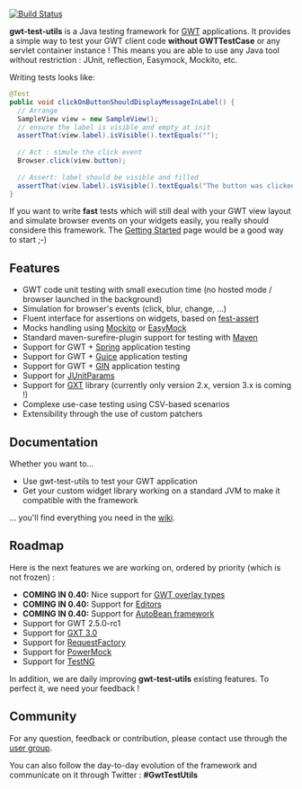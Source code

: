 [![Build Status](https://buildhive.cloudbees.com/job/gwt-test-utils/job/gwt-test-utils/badge/icon)](https://buildhive.cloudbees.com/job/gwt-test-utils/job/gwt-test-utils/)

**gwt-test-utils** is a Java testing framework for [GWT](http://code.google.com/intl/fr-FR/webtoolkit/) applications. It provides a simple way to test your GWT client code **without GWTTestCase** or any servlet container instance ! This means you are able to use any Java tool without restriction : JUnit, reflection, Easymock, Mockito, etc.

Writing tests looks like:

```java
@Test
public void clickOnButtonShouldDisplayMessageInLabel() {
  // Arrange
  SampleView view = new SampleView();
  // ensure the label is visible and empty at init
  assertThat(view.label).isVisible().textEquals("");
  
  // Act : simule the click event
  Browser.click(view.button);
  
  // Assert: label should be visible and filled
  assertThat(view.label).isVisible().textEquals("The button was clicked !");
}
```

If you want to write **fast** tests which will still deal with your GWT view layout and simulate browser events on your widgets easily, you really should considere this framework. 
The [Getting Started](https://github.com/gwt-test-utils/gwt-test-utils/wiki/Getting-started) page would be a good way to start ;-) 

## Features

 * GWT code unit testing with small execution time (no hosted mode / browser launched in the background)
 * Simulation for browser's events (click, blur, change, ...)
 * Fluent interface for assertions on widgets, based on [fest-assert](https://github.com/alexruiz/fest-assert-2.x)
 * Mocks handling using [Mockito](http://mockito.org/) or [EasyMock](http://easymock.org/)
 * Standard maven-surefire-plugin support for testing with [Maven](http://maven.apache.org/)
 * Support for GWT + [Spring](http://www.springsource.org/) application testing
 * Support for GWT + [Guice](http://code.google.com/p/google-guice/) application testing
 * Support for GWT + [GIN](http://code.google.com/p/google-gin/) application testing
 * Support for [JUnitParams](http://code.google.com/p/junitparams/)
 * Support for [GXT](http://www.sencha.com/products/gxt/) library (currently only version 2.x, version 3.x is coming !)
 * Complexe use-case testing using CSV-based scenarios
 * Extensibility through the use of custom patchers

## Documentation

Whether you want to...
 * Use gwt-test-utils to test your GWT application
 * Get your custom widget library working on a standard JVM to make it compatible with the framework

... you'll find everything you need in the [wiki](https://github.com/gwt-test-utils/gwt-test-utils/wiki).

## Roadmap

Here is the next features we are working on, ordered by priority (which is not frozen) :

 * **COMING IN 0.40:** Nice support for [GWT overlay types](http://code.google.com/p/google-web-toolkit/wiki/OverlayTypes)
 * **COMING IN 0.40:** Support for [Editors](http://code.google.com/p/google-web-toolkit/wiki/Editors) 
 * **COMING IN 0.40:** Support for [AutoBean framework](http://code.google.com/p/google-web-toolkit/wiki/AutoBean)
 * Support for GWT 2.5.0-rc1
 * Support for [GXT 3.0](http://www.sencha.com/products/gxt/)
 * Support for [RequestFactory](http://code.google.com/intl/fr-FR/webtoolkit/doc/latest/DevGuideRequestFactory.html)
 * Support for [PowerMock](http://code.google.com/p/powermock/)
 * Support for [TestNG](http://testng.org/)

In addition, we are daily improving **gwt-test-utils** existing features. To perfect it, we need your feedback !

## Community

For any question, feedback or contribution, please contact use through the [user group](http://groups.google.com/group/gwt-test-utils-users).

You can also follow the day-to-day evolution of the framework and communicate on it through Twitter : **#GwtTestUtils**